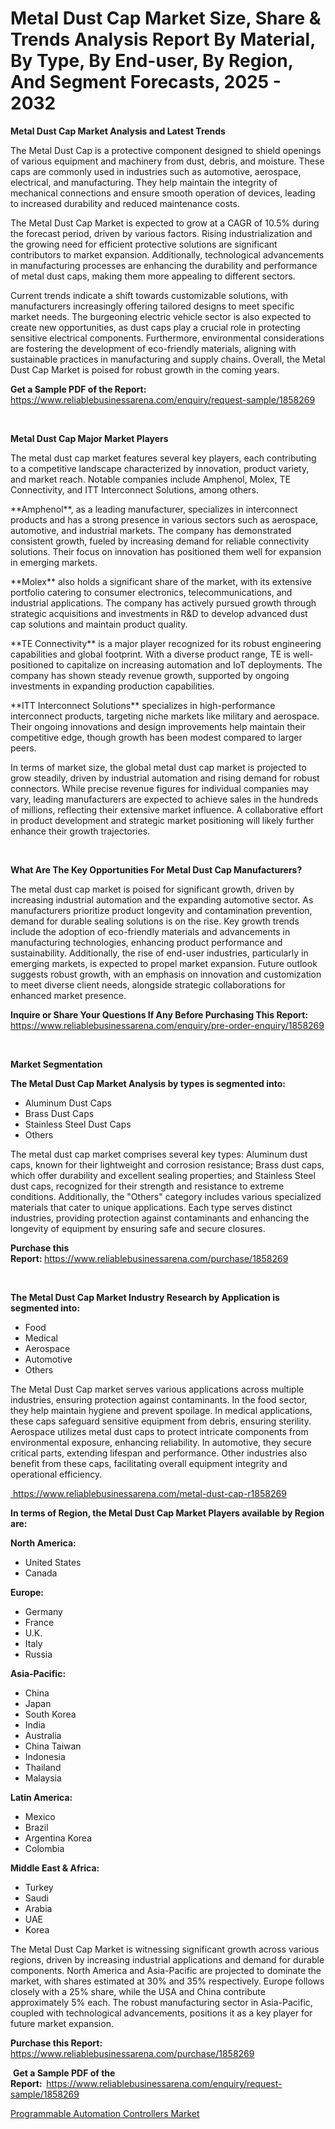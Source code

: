 <p><h1>Metal Dust Cap Market Size, Share & Trends Analysis Report By Material, By Type, By End-user, By Region, And Segment Forecasts, 2025 - 2032</h1></p><p><strong>Metal Dust Cap Market Analysis and Latest Trends</strong></p>
<p><p>The Metal Dust Cap is a protective component designed to shield openings of various equipment and machinery from dust, debris, and moisture. These caps are commonly used in industries such as automotive, aerospace, electrical, and manufacturing. They help maintain the integrity of mechanical connections and ensure smooth operation of devices, leading to increased durability and reduced maintenance costs.</p><p>The Metal Dust Cap Market is expected to grow at a CAGR of 10.5% during the forecast period, driven by various factors. Rising industrialization and the growing need for efficient protective solutions are significant contributors to market expansion. Additionally, technological advancements in manufacturing processes are enhancing the durability and performance of metal dust caps, making them more appealing to different sectors.</p><p>Current trends indicate a shift towards customizable solutions, with manufacturers increasingly offering tailored designs to meet specific market needs. The burgeoning electric vehicle sector is also expected to create new opportunities, as dust caps play a crucial role in protecting sensitive electrical components. Furthermore, environmental considerations are fostering the development of eco-friendly materials, aligning with sustainable practices in manufacturing and supply chains. Overall, the Metal Dust Cap Market is poised for robust growth in the coming years.</p></p>
<p><strong>Get a Sample PDF of the Report:&nbsp;</strong> <a href="https://www.reliablebusinessarena.com/enquiry/request-sample/1858269?utm_campaign=3531&utm_medium=2&utm_source=Github&utm_content=ia&utm_term=11042025&utm_id=metal-dust-cap">https://www.reliablebusinessarena.com/enquiry/request-sample/1858269</a></p>
<p>&nbsp;</p>
<p><strong>Metal Dust Cap Major Market Players</strong></p>
<p><p>The metal dust cap market features several key players, each contributing to a competitive landscape characterized by innovation, product variety, and market reach. Notable companies include Amphenol, Molex, TE Connectivity, and ITT Interconnect Solutions, among others.</p><p>**Amphenol**, as a leading manufacturer, specializes in interconnect products and has a strong presence in various sectors such as aerospace, automotive, and industrial markets. The company has demonstrated consistent growth, fueled by increasing demand for reliable connectivity solutions. Their focus on innovation has positioned them well for expansion in emerging markets.</p><p>**Molex** also holds a significant share of the market, with its extensive portfolio catering to consumer electronics, telecommunications, and industrial applications. The company has actively pursued growth through strategic acquisitions and investments in R&D to develop advanced dust cap solutions and maintain product quality.</p><p>**TE Connectivity** is a major player recognized for its robust engineering capabilities and global footprint. With a diverse product range, TE is well-positioned to capitalize on increasing automation and IoT deployments. The company has shown steady revenue growth, supported by ongoing investments in expanding production capabilities.</p><p>**ITT Interconnect Solutions** specializes in high-performance interconnect products, targeting niche markets like military and aerospace. Their ongoing innovations and design improvements help maintain their competitive edge, though growth has been modest compared to larger peers.</p><p>In terms of market size, the global metal dust cap market is projected to grow steadily, driven by industrial automation and rising demand for robust connectors. While precise revenue figures for individual companies may vary, leading manufacturers are expected to achieve sales in the hundreds of millions, reflecting their extensive market influence. A collaborative effort in product development and strategic market positioning will likely further enhance their growth trajectories.</p></p>
<p>&nbsp;</p>
<p><strong>What Are The Key Opportunities For Metal Dust Cap Manufacturers?</strong></p>
<p><p>The metal dust cap market is poised for significant growth, driven by increasing industrial automation and the expanding automotive sector. As manufacturers prioritize product longevity and contamination prevention, demand for durable sealing solutions is on the rise. Key growth trends include the adoption of eco-friendly materials and advancements in manufacturing technologies, enhancing product performance and sustainability. Additionally, the rise of end-user industries, particularly in emerging markets, is expected to propel market expansion. Future outlook suggests robust growth, with an emphasis on innovation and customization to meet diverse client needs, alongside strategic collaborations for enhanced market presence.</p></p>
<p><strong>Inquire or Share Your Questions If Any Before Purchasing This Report:</strong> <a href="https://www.reliablebusinessarena.com/enquiry/pre-order-enquiry/1858269?utm_campaign=3531&utm_medium=2&utm_source=Github&utm_content=ia&utm_term=11042025&utm_id=metal-dust-cap">https://www.reliablebusinessarena.com/enquiry/pre-order-enquiry/1858269</a></p>
<p>&nbsp;</p>
<p><strong>Market Segmentation</strong></p>
<p><strong>The Metal Dust Cap Market Analysis by types is segmented into:</strong></p>
<p><ul><li>Aluminum Dust Caps</li><li>Brass Dust Caps</li><li>Stainless Steel Dust Caps</li><li>Others</li></ul></p>
<p><p>The metal dust cap market comprises several key types: Aluminum dust caps, known for their lightweight and corrosion resistance; Brass dust caps, which offer durability and excellent sealing properties; and Stainless Steel dust caps, recognized for their strength and resistance to extreme conditions. Additionally, the "Others" category includes various specialized materials that cater to unique applications. Each type serves distinct industries, providing protection against contaminants and enhancing the longevity of equipment by ensuring safe and secure closures.</p></p>
<p><strong>Purchase this Report:&nbsp;</strong><a href="https://www.reliablebusinessarena.com/purchase/1858269?utm_campaign=3531&utm_medium=2&utm_source=Github&utm_content=ia&utm_term=11042025&utm_id=metal-dust-cap">https://www.reliablebusinessarena.com/purchase/1858269</a></p>
<p>&nbsp;</p>
<p><strong>The Metal Dust Cap Market Industry Research by Application is segmented into:</strong></p>
<p><ul><li>Food</li><li>Medical</li><li>Aerospace</li><li>Automotive</li><li>Others</li></ul></p>
<p><p>The Metal Dust Cap market serves various applications across multiple industries, ensuring protection against contaminants. In the food sector, they help maintain hygiene and prevent spoilage. In medical applications, these caps safeguard sensitive equipment from debris, ensuring sterility. Aerospace utilizes metal dust caps to protect intricate components from environmental exposure, enhancing reliability. In automotive, they secure critical parts, extending lifespan and performance. Other industries also benefit from these caps, facilitating overall equipment integrity and operational efficiency.</p></p>
<p><a href="https://www.reliablebusinessarena.com/metal-dust-cap-r1858269?utm_campaign=3531&utm_medium=2&utm_source=Github&utm_content=ia&utm_term=11042025&utm_id=metal-dust-cap">&nbsp;https://www.reliablebusinessarena.com/metal-dust-cap-r1858269</a></p>
<p><strong>In terms of Region, the Metal Dust Cap Market Players available by Region are:</strong></p>
<p>
    <p> <strong> North America: </strong>
        <ul>
            <li>United States</li>
            <li>Canada</li>
        </ul>
        </p> 
    <p> <strong> Europe: </strong>
        <ul>
            <li>Germany</li>
            <li>France</li>
            <li>U.K.</li>
            <li>Italy</li>
            <li>Russia</li>
        </ul>
        </p> 
    <p> <strong> Asia-Pacific: </strong>
        <ul>
            <li>China</li>
            <li>Japan</li>
            <li>South Korea</li>
            <li>India</li>
            <li>Australia</li>
            <li>China Taiwan</li>
            <li>Indonesia</li>
            <li>Thailand</li>
            <li>Malaysia</li>
        </ul>
        </p> 
    <p> <strong> Latin America: </strong>
        <ul>
            <li>Mexico</li>
            <li>Brazil</li>
            <li>Argentina Korea</li>
            <li>Colombia</li>
        </ul>
        </p> 
    <p> <strong> Middle East & Africa: </strong>
        <ul>
            <li>Turkey</li>
            <li>Saudi</li>
            <li>Arabia</li>
            <li>UAE</li>
            <li>Korea</li>
        </ul>
    </p>
    </p>
<p><p>The Metal Dust Cap Market is witnessing significant growth across various regions, driven by increasing industrial applications and demand for durable components. North America and Asia-Pacific are projected to dominate the market, with shares estimated at 30% and 35% respectively. Europe follows closely with a 25% share, while the USA and China contribute approximately 5% each. The robust manufacturing sector in Asia-Pacific, coupled with technological advancements, positions it as a key player for future market expansion.</p></p>
<p><strong>Purchase this Report: </strong><a href="https://www.reliablebusinessarena.com/purchase/1858269?utm_campaign=3531&utm_medium=2&utm_source=Github&utm_content=ia&utm_term=11042025&utm_id=metal-dust-cap">https://www.reliablebusinessarena.com/purchase/1858269</a></p>
<p>&nbsp;<strong>Get a Sample PDF of the Report:&nbsp;&nbsp;</strong><a href="https://www.reliablebusinessarena.com/enquiry/request-sample/1858269?utm_campaign=3531&utm_medium=2&utm_source=Github&utm_content=ia&utm_term=11042025&utm_id=metal-dust-cap">https://www.reliablebusinessarena.com/enquiry/request-sample/1858269</a></p>
<p><strong></strong></p>
<p><p><a href="https://github.com/cobinaydin13/Market-Research-Report-List-1/blob/main/programmable-automation-controllers-market.md?utm_campaign=3531&utm_medium=2&utm_source=Github&utm_content=ia&utm_term=11042025&utm_id=metal-dust-cap">Programmable Automation Controllers Market</a></p></p>